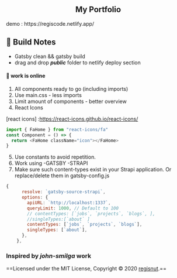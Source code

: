 <h2 align="center">My Portfolio</h2>

<p>demo : https://regiscode.netlify.app/</p>

## 🌱 Build Notes

- Gatsby clean && gatsby build
- drag and drop ***public*** folder to netlify deploy section

#### 🍃 work is online

1. All components ready to go (including imports)
2. Use main.css - less imports
3. Limit amount of components - better overview
4. React Icons

[react icons] :https://react-icons.github.io/react-icons/

```javascript
import { FaHome } from "react-icons/fa"
const Component = () => {
  return <FaHome className="icon"></FaHome>
}
```

5. Use constants to avoid repetition.
6. Work using 
-GATSBY
-STRAPI
7. Make sure such content-types exist in your Strapi application. Or replace/delete them in gatsby-config.js

```javascript
{
      resolve: `gatsby-source-strapi`,
      options: {
        apiURL: `http://localhost:1337`,
        queryLimit: 1000, // Default to 100
        // contentTypes: [`jobs`, `projects`, `blogs`, ],
        //singleTypes:[`about` ]
        contentTypes: [`jobs`, `projects`, `blogs`],
        singleTypes: [`about`],
      },
    },
```
### Inspired by **_john-smilga_** work

==Licensed under the MIT License, Copyright © 2020 [regisnut](https://github.com/regisnut).==
